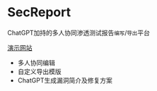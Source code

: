 # SecReport
ChatGPT加持的多人协同渗透测试报告`编写`/`导出`平台

[演示网站](https://demo.sec-report.com)

* 多人协同编辑
* 自定义导出模版
* ChatGPT生成漏洞简介及修复方案
